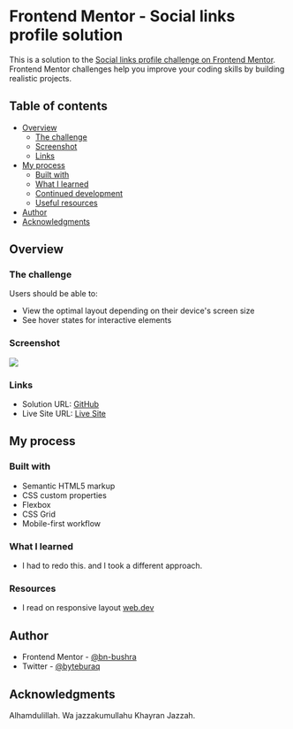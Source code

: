 # Frontend Mentor - Social links profile solution

This is a solution to the [Social links profile challenge on Frontend Mentor](https://www.frontendmentor.io/challenges/social-links-profile-UG32l9m6dQ). Frontend Mentor challenges help you improve your coding skills by building realistic projects. 

## Table of contents

- [Overview](#overview)
  - [The challenge](#the-challenge)
  - [Screenshot](#screenshot)
  - [Links](#links)
- [My process](#my-process)
  - [Built with](#built-with)
  - [What I learned](#what-i-learned)
  - [Continued development](#continued-development)
  - [Useful resources](#useful-resources)
- [Author](#author)
- [Acknowledgments](#acknowledgments)


## Overview

### The challenge

Users should be able to:

- View the optimal layout depending on their device's screen size
- See hover states for interactive elements

### Screenshot

![](./screenshot-1.png)


### Links

- Solution URL: [GitHub](https://your-solution-url.com)
- Live Site URL: [Live Site](https://your-live-site-url.com)

## My process

### Built with

- Semantic HTML5 markup
- CSS custom properties
- Flexbox
- CSS Grid
- Mobile-first workflow

### What I learned
- I had to redo this. and I took a different approach.

### Resources
- I read on responsive layout [web.dev](https://www.web.dev)

## Author

- Frontend Mentor - [@bn-bushra](https://www.frontendmentor.io/profile/bn-bushra)
- Twitter - [@byteburaq](https://www.twitter.com/byteburaq)


## Acknowledgments

Alhamdulillah. Wa jazzakumullahu Khayran Jazzah.